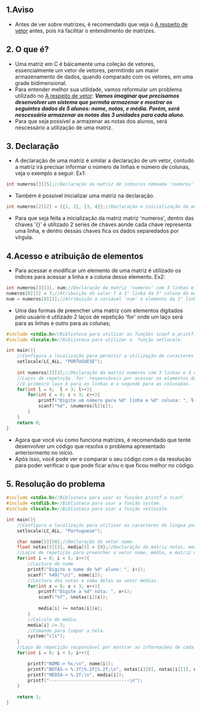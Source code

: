 ## 1.Aviso
+ Antes de ver sobre matrizes, é recomendado que veja o [A respeito de vetor](https://github.com/TauaRibeiro/A-respeito-de-C/blob/main/A%20respeito%20de%20vetor.md) antes, pois irá facilitar o entendimento de matrizes.

## 2. O que é?
+ Uma matriz em C é báicamente uma coleção de vetores, essencialmente um vetor de vetores, permitindo um maior armazenamento de dados, quando comparado com os vetores, em uma grade bidimensional.
+ Para entender melhor sua utilidade, vamos reformular um problema utilizado no [A respeito de vetor](https://github.com/TauaRibeiro/A-respeito-de-C/blob/main/A%20respeito%20de%20vetor.md):
***Vamos imaginar que precisamos desenvolver um sistema que permita armazenar e mostrar os seguintes dados de 5 alunos: nome, notas, e média. Porém, será nescessário
  armazenar as notas das 3 unidades para cada aluno.***
+ Para que seja possível a armazenar as notas dos alunos, será nescessário a utilização de uma matriz.

## 3. Declaração
+ A declaração de uma matriz é similar a declaração de um vetor, contudo a matriz irá precisar informar o número de linhas e número de colunas, veja o exemplo a seguir.
Ex1:
```C
int numeros[3][5];//Declaração da matriz de inteiros nomeada 'numeros' com 3 linhas e 5 colunas;
```
+ Também é possível inicializar uma matriz na declaração.
```C
int numeros[2][2] = {{1, 2}, {3, 4}};//Declaração e inicialização da matriz 'numeros' com a primeira linha contendo os valores 1 e 2, e a segunda linha com 3 e 4;
```
+ Para que seja feita a inicialização da matriz matriz 'numeros', dentro das chaves '{}' é utilizado 2 series de chaves aonde cada chave representa uma linha, e dentro dessas chaves fica os dados separedados por vírgula.

## 4.Acesso e atribuição de elementos
+ Para acessar e modificar um elemento de uma matriz é utilizado os índices para acessar a linha e a coluna desse elemento.
Ex2:
```C
int numeros[3][3], num;//Declaração da matriz 'numeros' com 3 linhas e 3 colunas, e da variável 'num';
numeros[0][2] = 7;//Atribuição do valor 7 à 1° linha da 3° coluna da matriz 'números';
num = numeros[0][2];//Atribuição à variável 'num' o elemento da 1° linha da 3° coluna da matriz 'numeros';
```

+ Uma das formas de preencher uma matriz com elementos digitados pelo usuário é utilizado 2 laços de repetição 'for' onde um laço será para as linhas e outro para as colunas;
```C
#include <stdio.h>//Biblioteca para utilizar as funções scanf e printf;
#include <locale.h>//Biblioteca para utilizar a  função setlocale.

int main(){
    //Configura a localização para permitir a utilização de caracteres da língua portuguesa.
    setlocale(LC_ALL, "PORTUGUESE");
    
	int numeros[3][3];//Declaração da matriz numeros com 3 linhas e 3 colunas;
	//Laços de repetição 'for' responsáveis por acessar os elementos da matriz.
	//O primeiro laço é para as linhas e o segundo para as colunadas.
	for(int l = 0;  l < 3; l++){
		for(int c = 0; c < 3; c++){
			printf("Digite um número para %d° linha e %d° coluna: ", l+1, c+1);
			scanf("%d", &numeros[l][c]);
		}
	}   
    return 0;
}
```

+ Agora que você viu como funciona matrizes, é recomendado que tente desenvolver um código que resolva o problema apresentado anteriormento no início.
+ Após isso, você pode ver e comparar o seu código com o da resolução para poder verificar o que pode ficar e/ou o que ficou melhor no  código.

## 5. Resolução do problema
```C
#include <stdio.h>//Biblioteca para usar as funções printf e scanf.
#include <stdlib.h>//Biblioteca para usar a função system.
#include <locale.h>//Biblioteca para usar a função setlocale.

int main(){
    //Configura a localização para utilizar os caracteres da língua portuguesa.
    setlocale(LC_ALL, "Portuguese");

    char nome[5][50];//Declaração do vetor nome.
    float notas[5][3], media[5] = {0};//Declaração da matriz notas, media.
    //Laços de repetição para preencher o vetor nome, média, e matriz notas.
    for(int i = 0; i < 5; i++){
        //Leitura do nome
        printf("Digite o nome do %d° aluno: ", i+1);
        scanf(" %49[^\n]", nome[i]);
        //Leitura das notas e soma delas ao vetor médias.
        for(int x = 0; x < 3; x++){
            printf("Digite a %d° nota: ", x+1);
            scanf("%f", &notas[i][x]);
         
            media[i] += notas[i][x];
        }
        //Calculo da média.
        media[i] /= 3;
        //Comando para limpar a tela.
        system("cls");
    }
    //Laço de repetição responsável por mostrar as informações de cada aluno; 
    for(int i = 0; i < 5; i++){

        printf("NOME-> %s;\n", nome[i]);
        printf("NOTAS-> %.2f|%.2f|%.2f;\n", notas[i][0], notas[i][1], notas[i][2]);
        printf("MÉDIA-> %.2f;\n", media[i]);
        printf("------------------------------\n");
    }
   
    return 1;
}
```
